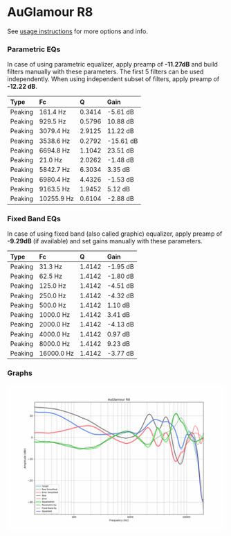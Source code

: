 # AuGlamour R8
See [usage instructions](https://github.com/jaakkopasanen/AutoEq#usage) for more options and info.

### Parametric EQs
In case of using parametric equalizer, apply preamp of **-11.27dB** and build filters manually
with these parameters. The first 5 filters can be used independently.
When using independent subset of filters, apply preamp of **-12.22 dB**.

| Type    | Fc         |      Q | Gain      |
|:--------|:-----------|:-------|:----------|
| Peaking | 161.4 Hz   | 0.3414 | -5.61 dB  |
| Peaking | 929.5 Hz   | 0.5796 | 10.88 dB  |
| Peaking | 3079.4 Hz  | 2.9125 | 11.22 dB  |
| Peaking | 3538.6 Hz  | 0.2792 | -15.61 dB |
| Peaking | 6694.8 Hz  | 1.1042 | 23.51 dB  |
| Peaking | 21.0 Hz    | 2.0262 | -1.48 dB  |
| Peaking | 5842.7 Hz  | 6.3034 | 3.35 dB   |
| Peaking | 6980.4 Hz  | 4.4326 | -1.53 dB  |
| Peaking | 9163.5 Hz  | 1.9452 | 5.12 dB   |
| Peaking | 10255.9 Hz | 0.6104 | -2.88 dB  |

### Fixed Band EQs
In case of using fixed band (also called graphic) equalizer, apply preamp of **-9.29dB**
(if available) and set gains manually with these parameters.

| Type    | Fc         |      Q | Gain     |
|:--------|:-----------|:-------|:---------|
| Peaking | 31.3 Hz    | 1.4142 | -1.95 dB |
| Peaking | 62.5 Hz    | 1.4142 | -1.80 dB |
| Peaking | 125.0 Hz   | 1.4142 | -4.51 dB |
| Peaking | 250.0 Hz   | 1.4142 | -4.32 dB |
| Peaking | 500.0 Hz   | 1.4142 | 1.10 dB  |
| Peaking | 1000.0 Hz  | 1.4142 | 3.41 dB  |
| Peaking | 2000.0 Hz  | 1.4142 | -4.13 dB |
| Peaking | 4000.0 Hz  | 1.4142 | 0.97 dB  |
| Peaking | 8000.0 Hz  | 1.4142 | 9.23 dB  |
| Peaking | 16000.0 Hz | 1.4142 | -3.77 dB |

### Graphs
![](./AuGlamour%20R8.png)